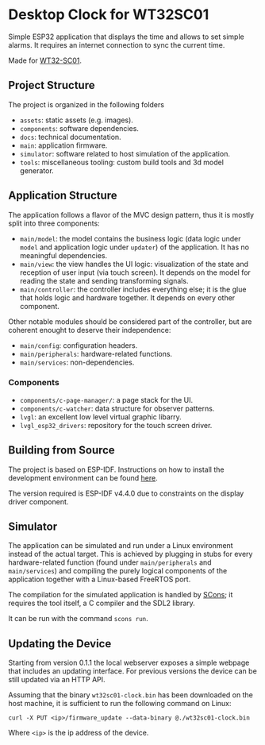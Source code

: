 # Desktop Clock for WT32SC01

Simple ESP32 application that displays the time and allows to set simple alarms.
It requires an internet connection to sync the current time.

Made for [WT32-SC01](https://www.amazon.it/AMIUHOUN-WT32-SC01-Multi-Touch-Capacitivo-Integrato/dp/B0BS3NZFC3).

## Project Structure

The project is organized in the following folders

 - `assets`: static assets (e.g. images).
 - `components`: software dependencies.
 - `docs`: technical documentation.
 - `main`: application firmware.
 - `simulator`: software related to host simulation of the application.
 - `tools`: miscellaneous tooling: custom build tools and 3d model generator.

## Application Structure

The application follows a flavor of the MVC design pattern, thus it is mostly split into three components:

 - `main/model`: the model contains the business logic (data logic under `model` and application logic under `updater`) of the application. It has no meaningful dependencies.
 - `main/view`: the view handles the UI logic: visualization of the state and reception of user input (via touch screen). It depends on the model for reading the state and sending transforming signals.
 - `main/controller`: the controller includes everything else; it is the glue that holds logic and hardware together. It depends on every other component. 

Other notable modules should be considered part of the controller, but are coherent enought to deserve their independence:
 
 - `main/config`: configuration headers.
 - `main/peripherals`: hardware-related functions.
 - `main/services`: non-dependencies.

### Components

 - `components/c-page-manager/`: a page stack for the UI.
 - `components/c-watcher`: data structure for observer patterns.
 - `lvgl`: an excellent low level virtual graphic libarry.
 - `lvgl_esp32_drivers`: repository for the touch screen driver.

## Building from Source

The project is based on ESP-IDF. Instructions on how to install the development environment can be found [here](https://docs.espressif.com/projects/esp-idf/en/v4.4.5/esp32/get-started/index.html#get-started-get-prerequisites).

The version required is ESP-IDF v4.4.0 due to constraints on the display driver component.

## Simulator

The application can be simulated and run under a Linux environment instead of the actual target.
This is achieved by plugging in stubs for every hardware-related function (found under `main/peripherals` and `main/services`) and compiling the purely logical components of the application together with a Linux-based FreeRTOS port.

The compilation for the simulated application is handled by [SCons](https://scons.org/); it requires the tool itself, a C compiler and the SDL2 library.

It can be run with the command `scons run`.

## Updating the Device

Starting from version 0.1.1 the local webserver exposes a simple webpage that includes an updating interface.
For previous versions the device can be still updated via an HTTP API. 

Assuming that the binary `wt32sc01-clock.bin` has been downloaded on the host machine, it is sufficient to run the following command on Linux:

```
curl -X PUT <ip>/firmware_update --data-binary @./wt32sc01-clock.bin
```

Where `<ip>` is the ip address of the device.
